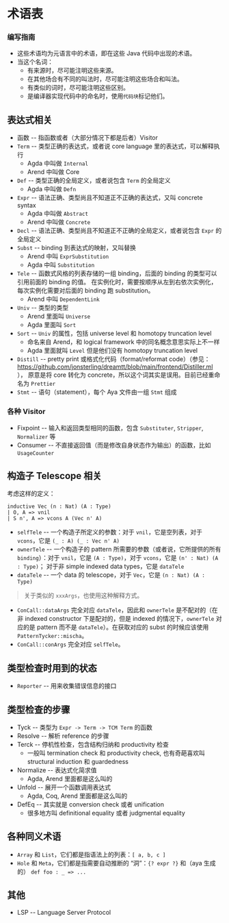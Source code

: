 
# 术语表

### 编写指南

+ 这些术语均为元语言中的术语，即在这些 Java 代码中出现的术语。
+ 当这个名词：
  + 有来源时，尽可能注明这些来源。
  + 在其他场合有不同的叫法时，尽可能注明这些场合和叫法。
  + 有类似的词时，尽可能注明这些区别。
  + 是编译器实现代码中的命名时，使用`代码块`标记他们。

## 表达式相关

+ 函数 -- 指函数或者（大部分情况下都是后者）Visitor
+ `Term` -- 类型正确的表达式，或者说 core language 里的表达式，可以解释执行
  + Agda 中叫做 `Internal`
  + Arend 中叫做 Core
+ `Def` -- 类型正确的全局定义，或者说包含 `Term` 的全局定义
  + Agda 中叫做 `Defn`
+ `Expr` -- 语法正确、类型尚且不知道正不正确的表达式，又叫 concrete syntax
  + Agda 中叫做 `Abstract`
  + Arend 中叫做 `Concrete`
+ `Decl` -- 语法正确、类型尚且不知道正不正确的全局定义，或者说包含 `Expr` 的全局定义
+ `Subst` -- binding 到表达式的映射，又叫替换
  + Arend 中叫 `ExprSubstitution`
  + Agda 中叫 `Substitution`
+ `Tele` -- 函数式风格的列表存储的一组 binding，后面的 binding 的类型可以引用前面的 binding 的值。
  在实例化时，需要按顺序从左到右依次实例化，每次实例化需要对后面的 binding 跑 substitution。
  + Arend 中叫 `DependentLink`
+ `Univ` -- 类型的类型
  + Arend 里面叫 `Universe`
  + Agda 里面叫 `Sort`
+ `Sort` -- `Univ` 的属性，包括 universe level 和 homotopy truncation level
  + 命名来自 Arend，和 logical framework 中的同名概念意思实际上不一样
  + Agda 里面就叫 `Level` 但是他们没有 homotopy truncation level
+ `Distill` -- pretty print 或格式化代码（format/reformat code）（参见：https://github.com/jonsterling/dreamtt/blob/main/frontend/Distiller.ml ），
  原意是将 core 转化为 concrete，所以这个词其实是误用。目前已经重命名为 `Prettier`
+ `Stmt` -- 语句（statement），每个 Aya 文件由一组 `Stmt` 组成

### 各种 Visitor

+ Fixpoint -- 输入和返回类型相同的函数，包含 `Substituter`, `Stripper`, `Normalizer` 等
+ Consumer -- 不直接返回值（而是修改自身状态作为输出）的函数，比如 `UsageCounter`

## 构造子 Telescope 相关

考虑这样的定义：

```aya
inductive Vec (n : Nat) (A : Type)
| O, A => vnil
| S n', A => vcons A (Vec n' A)
```

+ `selfTele` -- 一个构造子所定义的参数：对于 `vnil`，它是空列表，对于 `vcons`，它是 `(_ : A) (_ : Vec n' A)`
+ `ownerTele` -- 一个构造子的 pattern 所需要的参数（或者说，它所提供的所有 `binding`）：对于 `vnil`，它是 `(A : Type)`，对于 `vcons`，它是 `(n' : Nat) (A : Type)`；
  对于非 simple indexed data types，它是 `dataTele`
+ `dataTele` -- 一个 data 的 telescope，对于 `Vec`，它是 `(n : Nat) (A : Type)`

> 关于类似的 `xxxArgs`，也使用这种解释方式。

+ `ConCall::dataArgs` 完全对应 `dataTele`，因此和 `ownerTele` 是不配对的（在非 indexed constructor 下是配对的，但是 indexed 的情况下，`ownerTele` 对应的是 pattern 而不是 `dataTele`）。在获取对应的 subst 的时候应该使用 `PatternTycker::mischa`。
+ `ConCall::conArgs` 完全对应 `selfTele`。

## 类型检查时用到的状态

+ `Reporter` -- 用来收集错误信息的接口

## 类型检查的步骤

+ Tyck -- 类型为 `Expr -> Term -> TCM Term` 的函数
+ Resolve -- 解析 reference 的步骤
+ Terck -- 停机性检查，包含结构归纳和 productivity 检查
  + 一般叫 termination check 和 productivity check,
    也有奇葩喜欢叫 structural induction 和 guardedness
+ Normalize -- 表达式化简求值
  + Agda, Arend 里面都是这么叫的
+ Unfold -- 展开一个函数调用表达式
  + Agda, Coq, Arend 里面都是这么叫的
+ DefEq -- 其实就是 conversion check 或者 unification
  + 很多地方叫 definitional equality 或者 judgmental equality

## 各种同义术语

* `Array` 和 `List`，它们都是指语法上的列表：`[ a, b, c ]`
* `Hole` 和 `Meta`，它们都是指需要自动推断的 “洞”：`{? expr ?}` 和（aya 生成的） `def foo : _ => ...`

## 其他
+ LSP -- Language Server Protocol

